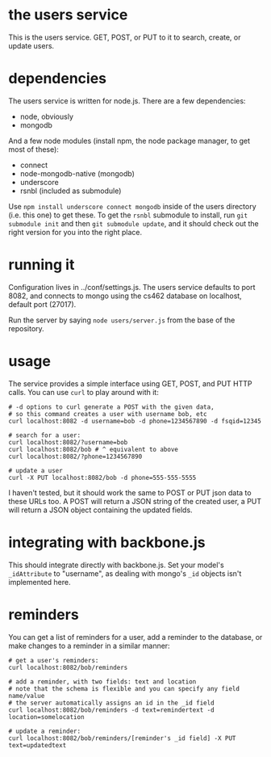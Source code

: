 # the users service

This is the users service. GET, POST, or PUT to it to search, create, or update users.

# dependencies

The users service is written for node.js. There are a few dependencies:

  - node, obviously
  - mongodb

And a few node modules (install npm, the node package manager, to get most of these):

  - connect
  - node-mongodb-native (mongodb)
  - underscore
  - rsnbl (included as submodule)

Use `npm install underscore connect mongodb` inside of the users directory (i.e. this one) to get these. To get the `rsnbl` submodule to install, run `git submodule init` and then `git submodule update`, and it should check out the right version for you into the right place.

# running it

Configuration lives in ../conf/settings.js. The users service defaults to port 8082, and connects to mongo using the cs462 database on localhost, default port (27017).

Run the server by saying `node users/server.js` from the base of the repository.

# usage

The service provides a simple interface using GET, POST, and PUT HTTP calls. You can use `curl` to play around with it:

    # -d options to curl generate a POST with the given data,
    # so this command creates a user with username bob, etc
    curl localhost:8082 -d username=bob -d phone=1234567890 -d fsqid=12345

    # search for a user:
    curl localhost:8082/?username=bob
    curl localhost:8082/bob # ^ equivalent to above
    curl localhost:8082/?phone=1234567890

    # update a user
    curl -X PUT localhost:8082/bob -d phone=555-555-5555

I haven't tested, but it should work the same to POST or PUT json data to these URLs too. A POST will return a JSON string of the created user, a PUT will return a JSON object containing the updated fields.

# integrating with backbone.js

This should integrate directly with backbone.js. Set your model's `_idAttribute` to "username", as dealing with mongo's `_id` objects isn't implemented here.

# reminders

You can get a list of reminders for a user, add a reminder to the database, or make changes to a reminder in a similar manner:

    # get a user's reminders:
    curl localhost:8082/bob/reminders

    # add a reminder, with two fields: text and location
    # note that the schema is flexible and you can specify any field name/value
    # the server automatically assigns an id in the _id field
    curl localhost:8082/bob/reminders -d text=remindertext -d location=somelocation

    # update a reminder:
    curl localhost:8082/bob/reminders/[reminder's _id field] -X PUT text=updatedtext
